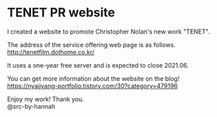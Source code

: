 # TENET PR website

I created a website to promote Christopher Nolan's new work "TENET".

The address of the service offering web page is as follows. 
<br>http://tenetfilm.dothome.co.kr/

It uses a one-year free server and is expected to close 2021.06.

You can get more information about the website on the blog!
<br>https://nyajjyang-portfolio.tistory.com/30?category=479196

Enjoy my work! Thank you.
<br>@src-by-hannah

